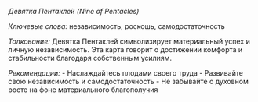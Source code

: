 *Девятка Пентаклей \(Nine of Pentacles\)*

*Ключевые слова:* независимость, роскошь, самодостаточность

*Толкование:* 
Девятка Пентаклей символизирует материальный успех и личную независимость\. Эта карта говорит о достижении комфорта и стабильности благодаря собственным усилиям\.

*Рекомендации:*
\- Наслаждайтесь плодами своего труда
\- Развивайте свою независимость и самодостаточность
\- Не забывайте о духовном росте на фоне материального благополучия

